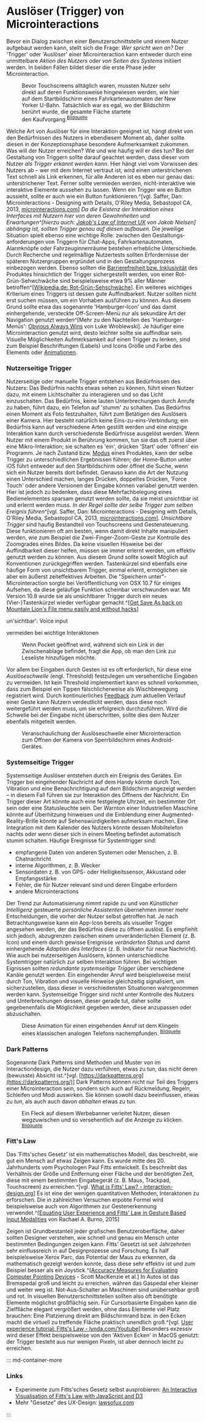 # Auslöser (Trigger) von Microinteractions

Bevor ein Dialog zwischen einer Benutzerschnittstelle und einem Nutzer aufgebaut werden kann, stellt sich die Frage: _Wer spricht wen an?_ Der 'Trigger' oder 'Auslöser' einer Microinteraction kann entweder durch eine unmittelbare _Aktion des Nutzers_ oder _von Seiten des Systems_ initiiert werden. In beiden Fällen bildet dieser die erste Phase jeder Microinteraction.

<figure class="content-thin">
    <img data-src="/images/triggers/touch-start.jpg">
    <figcaption>Bevor Touchscreens alltäglich waren, mussten Nutzer sehr direkt auf deren Funktionsweise hingewiesen werden, wie hier auf dem Startbildschirm eines Fahrkartenautomaten der New Yorker U-Bahn. Tatsächlich war es egal, wo der Bildschirm berührt wurde, die gesamte Fläche startete den&nbsp;Kaufvorgang.<sup><a href="http://fyi.oreilly.com/2009/02/communicating-interactive-gest.html">Bildquelle</a></sup>
    </figcaption>
</figure>

Welche Art von Auslöser für eine Interaktion geeignet ist, hängt direkt von den Bedürfnissen des Nutzers in ebendiesem Moment ab, daher sollte diesen in der Konzeptionsphase besondere Aufmerksamkeit zukommen. Was will der Nutzer erreichen? Wie und wie häufig will er dies tun?
Bei der Gestaltung von Triggern sollte darauf geachtet werden, dass dieser vom Nutzer _als Trigger erkannt werden kann_. Hier hängt viel vom Vorwissen des Nutzers ab – wer mit dem Internet vertraut ist, wird einen unterstrichenen Text schnell als Link erkennen, für alle Anderen ist es eben nur genau das: unterstrichener Text. Ferner sollte vermieden werden, nicht-interaktive wie interaktive Elemente aussehen zu lassen. Wenn ein Trigger wie en Button aussieht, sollte er auch wie ein Button funktionieren.^[vgl. Saffer, Dan: Microinteractions - Designing with Details, O'Riley Media, Sebastopol CA, 2013, [microinteractions.com](http://microinteractions.com/)] _Da die Existenz der Interaktion eines Interfaces mit Nutzern hier von deren Gewohnheiten und Erwartungen^[hierzu auch: [Jakob's Law of Internet UX](https://www.nngroup.com/videos/jakobs-law-internet-ux/) von Jakob Nielsen] abhängig ist, sollten Trigger genau auf diesen aufbauen._
Die jeweilige Situation spielt ebenso eine wichtige Rolle: zwischen den Gestaltungs&shy;anforderungen von Triggern für Chat-Apps, Fahrkarten&shy;automaten, Alarmknöpfe oder Fahrzeug&shy;innenräume bestehen erhebliche Unterschiede. Durch Recherche und regelmäßige Nutzertests sollten Erfordernisse der späteren Nutzergruppen ergründet und in den Gestaltungsprozess einbezogen werden. Ebenso sollten die [Barrierefreiheit bzw. Inklusivität](/practical) des Produktes hinsichtlich der Trigger sichergestellt werden, von einer Rot-Grün-Sehwchwäche sind beispielsweise etwa 9% aller Männer betroffen^[[Wikipedia.de: Rot-Grün-Sehschwäche](https://de.wikipedia.org/wiki/Rot-Grün-Sehschwäche)].
Ein weiteres wichtiges Kriterium eines Triggers ist dessen gute Auffindbarkeit. Nutzer sollten nicht erst suchen müssen, um ein Vorhaben ausführen zu können. Aus diesem Grund sollte etwa das sogenannte 'Hamburger-Icon' und das damit einhergehende, versteckte Off-Screen-Menü nur als sekundäre Art der Navigation genutzt werden^[Mehr zu den Nachteilen des 'Hamburger-Menüs': [Obvious Always Wins](https://www.lukew.com/ff/entry.asp?1945) von Luke Wroblewski]. Je häufiger eine Microinteraction genutzt wird, desto leichter sollte sie auffindbar sein.
Visuelle Möglichkeiten Aufmerksamkeit auf einen Trigger zu lenken, sind zum Beispiel Beschriftungen (Labels) und Icons Größe und Farbe des Elements oder [Animationen](/animation-and-pace).

### Nutzerseitige Trigger

Nutzerseitige oder manuelle Trigger entstehen aus Bedürfnissen des Nutzers: Das Bedürfnis nachts etwas sehen zu können, führt einen Nutzer dazu, mit einem Lichtschalter zu interagieren und so das Licht einzuschalten. Das Bedürfnis, keine lauten Unterbrechungen durch Anrufe zu haben, führt dazu, ein Telefon auf 'stumm' zu schalten. Das Bedürfnis einen Moment als Foto festzuhalten, führt zum Betätigen des Auslösers einer Kamera. Hier besteht natürlich keine Eins-zu-eins-Verbindung; ein Bedürfnis kann auf verschiedene Arten gestillt werden und eine einzige Interaktion kann durch verschiedenste Bedürfnisse ausgelöst werden.
Wenn Nutzer mit einem Produkt in Berührung kommen, tun sie das oft zuerst über eine Mikro-Interaktion; sie schalten es 'ein', drücken 'Start' oder 'öffnen' ein Programm. Je nach Zustand bzw. [Modus](loops-and-modes) eines Produktes, kann der selbe Trigger zu unterschiedlichen Ergebnissen führen; der Home-Button unter iOS führt entweder auf den Startbildschirm oder öffnet die Suche, wenn sich ein Nutzer bereits dort befindet. Genauso kann die Art der Nutzung einen Unterschied machen, langes Drücken, doppeltes Drücken, 'Force Touch' oder andere Versionen der Eingabe können variabel genutzt werden. Hier ist jedoch zu bedenken, dass diese Mehrfachbelegung eines Bedienelementes sparsam genutzt werden sollte, da sie meist unsichtbar ist und erlernt werden muss. _In der Regel sollte der selbe Trigger zum selben Ereignis führen_^[vgl. Saffer, Dan: Microinteractions - Designing with Details, O'Riley Media, Sebastopol CA, 2013, [microinteractions.com](http://microinteractions.com/)].
_Unsichtbare Trigger_ sind haufig Bestandteil von Touchscreens und Gestensteuerung. Diese funktionieren oft am besten, wenn damit direkt Inhalte manipuliert werden, wie zum Beispiel die Zwei-Finger-Zoom-Geste zur Kontrolle des Zoomgrades eines Bildes. Da keine visuellen Hisweise bei der Auffindbarkeit dieser helfen, müssen sie immer erlernt werden, um effektiv genutzt werden zu können. Aus diesem Grund sollte soweit Möglich auf Konventionen zurückgegriffen werden.
Tastenkürzel sind ebenfalls eine häufige Form von unsichtbarem Trigger, einmal erlernt, ermöglichen sie aber ein äußerst zeiteffektives Arbeiten. Die "Speichern unter"-Microinteraction sorgte bei Veröffentlichung von OSX 10.7 für einiges Aufsehen, da diese geläufige Funktion scheinbar verschwunden war. Mit Version 10.8 wurde sie als unsichtbarer Trigger durch ein neues (Vier-)Tastenkürzel wieder verfügbar gemacht.^[[Get Save As back on Mountain Lion's File menu easily and without hacks](https://www.engadget.com/2012/07/29/get-save-as-back-on-mountain-lions-file-menu-easily-and-without/)] 

un'sichtbar': Voice input

vermeiden bei wichtige Interaktonen

<!-- Bring the data forward -->

<figure class="content-thin">
    <img data-src="/images/triggers/pocket-copied-url.jpg">
    <figcaption>Wenn Pocket geöffnet wird, während sich ein Link in der Zwischenablage befindet, fragt die App, ob man den Link zur Leseliste hinzufügen möchte.
    </figcaption>
</figure>

Vor allem bei Eingaben durch Gesten ist es oft erforderlich, für diese eine _Auslöseschwelle_ (engl. Threshold) festzulegen um versehentliche Eingaben zu vermeiden. Ist kein Threshold implementiert kann es schnell vorkommen, dass zum Beispiel ein Tippen fälschlicherweise als Wischbewegung registriert wird.
Durch kontinuierliches [Feedback](/feedback) zum aktuellen Verlauf einer Geste kann Nutzern verdeutlicht werden, dass diese noch weitergeführt werden muss, um sie erfolgreich durchzuführen. Wird die Schwelle bei der Eingabe nicht überschritten, sollte dies dem Nutzer ebenfalls mitgeteilt werden.

<figure class="content-tiny">
    <img data-src="/images/triggers/threshold.gif">
    <figcaption>Veranschaulichung der Auslöseschwelle einer Microinteraction zum Öffnen der Kamera von Sperrbildschirm eines Android-Gerätes.
    </figcaption>
</figure>

### Systemseitige Trigger

Systemseitige Auslöser entstehen durch ein Ereignis des Gerätes. Ein Trigger bei eingehender Nachricht auf dem Handy könnte durch Ton, Vibration und eine Benachrichtigung auf dem Bildschirm angezeigt werden – in diesem Fall führen sie zur Interaktion des Öffnens der Nachricht.
Ein Trigger dieser Art könnte auch eine festgelegte Uhrzeit, ein bestimmter Ort sein oder eine Statusleuchte sein. Der Warnton einer Industriellen Maschine könnte auf Überhitzung hinweisen und die Einblendung einer Augmented-Reality-Brille könnte auf Sehenswürdigkeiten aufmerksam machen. Eine Integration mit dem Kalender des Nutzers könnte dessen Mobiltelefon nachts oder wenn dieser sich in einem Meeting befindet automatisch stumm schalten. Häufige Ereignisse für Systemtrigger sind:

- empfangene Daten von anderen Systemen oder Menschen, z. B. Chatnachricht
- interne Algorithmen, z. B. Wecker
- Sensordaten z. B. von GPS- oder Helligkeitssensor, Akkustand oder Empfangsstärke
- Fehler, die für Nutzer relevant sind und deren Eingabe erfordern
- andere Microinteractions

Der Trend zur Automatisierung nimmt rapide zu und von _Künstlicher Intelligenz_ gesteuerte _persönliche Assistenten_ übernehmen immer mehr Entscheidungen, die vorher der Nutzer selbst getroffen hat.
Je nach Betrachtungsweise kann ein App-Icon bereits als visueller Trigger angesehen werden, der das Bedürfnis diese zu öffnen auslöst. Es empfiehlt sich jedoch, abzugrenzen zwischen einem unveränderlichen Element (z. B. Icon) und einem durch gewisse Ereignisse _veränderten Status_ und damit einhergehende _Adaption des Interfaces_ (z. B. Indikator für neue Nachricht).
Wie auch bei nutzerseitigen Auslösern, können unterschiedliche Systemtrigger natürlich zur selben Interaktion führen. Bei wichtigen Eignissen sollten _redundante systemseitige Trigger_ über verschiedene Kanäle genutzt werden. Ein eingehender Anruf wird beispielsweise meist durch Ton, Vibration und visuelle Hinweise gleichzeitig signalisiert, um sicherzustellen, dass dieser in verschiedensten Situationen wahrgenommen werden kann. Systemseitige Trigger sind nicht unter Kontrolle des Nutzers und Unterbrechungen dessen, dieser gerade tut, daher sollte gegebenenfalls die Möglichkeit gegeben werden, diese anzupassen oder abzuschalten.

<figure class="content-thin">
    <img data-src="/images/triggers/incoming-call.gif">
    <figcaption>Diese Animation für einen eingehenden Anruf ist dem Klingeln eines klassischen analogen Telefons nachempfunden.
    <sup><a href="https://material.io/">Bildquelle</a></sup>
    </figcaption>
</figure>

### Dark Patterns

Sogenannte Dark Patterns sind Methoden und Muster von im Interactiondesign, die Nutzer dazu verführen, etwas zu tun, das nicht deren (bewusste) Absicht ist.^[vgl. [https://darkpatterns.org](https://darkpatterns.org/)] Dark Patterns können nicht nur Teil des Triggers einer Microinteraction sein, sondern sich auch auf Rückmeldung, Regeln, Schleifen und Modi auswirken. Sie können sowohl dazu beeinflussen, etwas zu _tun_, als auch auch davon _abhalten_ etwas zu tun.

<figure class="content-thin">
    <img data-src="/images/triggers/darkpattern-dirt.jpg">
    <figcaption>Ein Fleck auf diesem Werbebanner verleitet Nutzer, diesen wegzuwischen und so versehentlich auf die Anzeige zu klicken.
    <sup><a href="https://www.reddit.com/r/mildlyinfuriating/comments/7tzwz8/this_mobile_ad_designed_to_make_it_look_like_you/">Bildquelle</a></sup>
    </figcaption>
</figure>

### Fitt's Law

Das 'Fitts'sches Gesetz' ist ein mathematisches Modell, das beschreibt, wie gut ein Mensch auf etwas Zeigen kann. Es wurde mitte des 20. Jahrhunderts vom Psychologen Paul Fitts entwickelt. Es beschreibt das Verhältnis der Größe und Entfernung einer Fläche und der benötigten Zeit, diese mit einem bestimmten Eingabegerät (z. B. Maus, Trackpad, Touchscreen) zu erreichen.^[vgl. [What is Fitts’ Law? - interaction-design.org](https://www.interaction-design.org/literature/topics/fitts-law)] Es ist eine der wenigen quantitativen Methoden, Interaktonen zu erforschen. Die in zahlreichen Versuchen erpobte Formel wird beispielsweise auch von Algorithmen zur Gestenerkennung verwendet.^[[Equating User Experience and Fitts’ Law in Gesture Based Input Modalities](https://repository.asu.edu/attachments/158068/content/Burno_asu_0010N_15289.pdf) von Rachael A. Burno, 2015]

<!-- Versuche zeigen, wie die Distanz des und Größe eines Zieles die Geschwindigkeit einer Genauigkeit der Bewegung beeinflussen. Je schneller eine Bewegung, desto ungenauer wird sie in der Regel, da mehr Fehler gemacht werden.
Es zeigt sich also, dass eine höhere Geschwindigkeit gegen niedrigere Genauigkeit getauscht werden kann. Je größer das Ziel oder je geringer die Entfernung, desto geringer ist die benötigte Zeit, dieses zu erreichen.
Die Geschwindigkeit einer Bewegung ist meist niedriger, je schwieriger die gestellte Aufgabe wird, denn je höher die Geschwindigkeit einer Bewegung ist, desto mehr Variation tritt auf und desto ungenauer wird sie. Je höher die Distanz oder je kürzer die Bewegungsdauer desto niedriger ist die durchschnittlich gemessene Genauigkeit. Durch Übung kann die Genauigkeit und Geschwindigkeit aber erhöht werden. -->

Zeigen ist Grundbestanteil jeder grafischen Benutzeroberfläche, daher sollten Designer verstehen, wie schnell und genau ein Mensch unter bestimmten Bedingungen zeigen kann. Fitts' Gesetzt ist seit Jahrzehnten sehr einflussreich in auf Designprozesse und Forschung. Es half beispielsweise Xerox Parc, das Potential der Maus zu erkennen, da mathematisch gezeigt werden konnte, dass diese sehr effektiv ist und zum Beispiel besser als ein Joystick.^[[Accuracy Measures for Evaluating Computer Pointing Devices](http://www.yorku.ca/mack/CHI01.htm) - Scott MacKenzie et al.] In Autos ist das Bremspedal groß und leicht zu erreichen, währen das Gaspedal eher kleiner und weiter weg ist. Not-Aus-Schalter an Maschinen sind unübersehbar groß und rot.
In visuellen Benutzerschnittstellen sollten also oft benötigte Elemente möglichst großflächig sein. Für Cursorbasierte Eingaben kann die Zielflläche elegant vergrößert werden, ohne dass Elemente viel Platz brauchen: Eine Platzierung direkt am Bildschirmrand bzw. in den Ecken macht die virtuell zu treffende Fläche praktisch unendlich groß.^[vgl. [User experience tutorial: Fitts's Law - lynda.com/Youtube](https://youtu.be/95RoKSFyQ_k)] Besonders exzessiv wird dieser Effekt beispielsweise von den 'Aktiven Ecken' in MacOS genutzt: der Trigger besteht aus nur wenigen Pixeln, ist aber dennoch leicht zu erreichen.

<!-- ### Hick's Law
XXXX -->

::: md-container-more

### Links

* Experimente zum Fitts'sches Gesetz selbst ausprobieren: [An Interactive Visualisation of Fitts's Law with JavaScript and D3](http://simonwallner.at/ext/fitts/)
* Mehr "Gesetze" des UX-Design: [lawsofux.com](https://lawsofux.com/)

:::

<!-- ^[[An Error Model for Pointing Based on Fitts’ Law](https://www.microsoft.com/en-us/research/publication/an-error-model-for-pointing-based-on-fitts-law/) - Wobbrock et al., 2008] -->

<!-- <figure class="content-thin">
    <img data-src="/images/triggers/zones-of-engagement.jpg">
    <figcaption>TODO "Three Zones of Engagement"
    <sup><a href="http://fyi.oreilly.com/2009/02/communicating-interactive-gest.html">Bildquelle</a></sup>
    </figcaption>
</figure> -->
